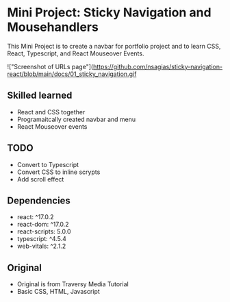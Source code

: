 # Mini Project:  Sticky Navigation and Mousehandlers

This Mini Project is to create a navbar for portfolio project and to learn CSS, React, Typescript, and React Mouseover Events.

!["Screenshot of URLs page"](https://github.com/nsagias/sticky-navigation-react/blob/main/docs/01_sticky_navigation.gif

## Skilled learned
- React and CSS together
- Programaitcally created navbar and menu
- React Mouseover events


## TODO
- Convert to Typescript
- Convert CSS to inline scrypts
- Add scroll effect


##  Dependencies
- react:        ^17.0.2
- react-dom:    ^17.0.2
- react-scripts: 5.0.0
- typescript:   ^4.5.4
- web-vitals:   ^2.1.2


## Original
- Original is from Traversy Media Tutorial
- Basic CSS, HTML, Javascript